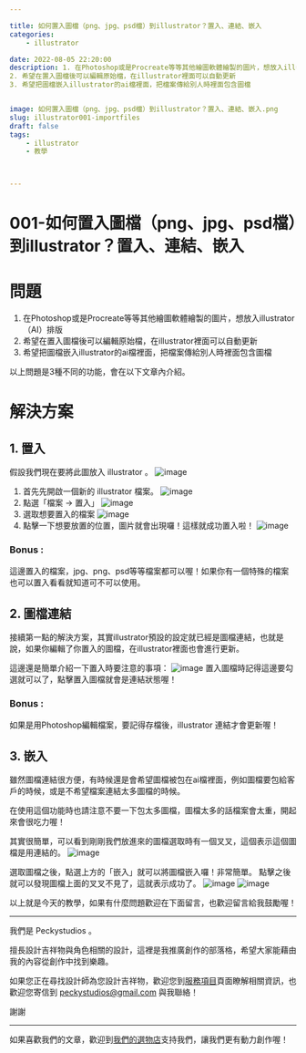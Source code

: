 ```yaml
---

title: 如何置入圖檔（png、jpg、psd檔）到illustrator？置入、連結、嵌入
categories:
    - illustrator

date: 2022-08-05 22:20:00
description: 1. 在Photoshop或是Procreate等等其他繪圖軟體繪製的圖片，想放入illustrator（AI）排版
2. 希望在置入圖檔後可以編輯原始檔，在illustrator裡面可以自動更新
3. 希望把圖檔嵌入illustrator的ai檔裡面，把檔案傳給別人時裡面包含圖檔


image: 如何置入圖檔（png、jpg、psd檔）到illustrator？置入、連結、嵌入.png
slug: illustrator001-importfiles
draft: false
tags:
    - illustrator
    - 教學



---
```


# 001-如何置入圖檔（png、jpg、psd檔）到illustrator？置入、連結、嵌入



# 問題
1. 在Photoshop或是Procreate等等其他繪圖軟體繪製的圖片，想放入illustrator（AI）排版
2. 希望在置入圖檔後可以編輯原始檔，在illustrator裡面可以自動更新
3. 希望把圖檔嵌入illustrator的ai檔裡面，把檔案傳給別人時裡面包含圖檔

以上問題是3種不同的功能，會在以下文章內介紹。

# 解決方案
## 1. 置入
假設我們現在要將此圖放入 illustrator 。
![image](PON_design-02.png)
1. 首先先開啟一個新的 illustrator 檔案。
![image](01898FB5-5154-4374-9A63-66123C6C6545.png)
2. 點選「檔案 -> 置入」
![image](DDB705B7-BAA8-47EB-97D4-113307ABE902.png)
3.  選取想要置入的檔案
![image](77F316E5-F853-40FD-9938-E31EF82DE026.png)
4. 點擊一下想要放置的位置，圖片就會出現囉！這樣就成功置入啦！
![image](083BC066-18AC-4D95-A2D6-2190AC04BBD6.png)
### Bonus :  
這邊置入的檔案，jpg、png、psd等等檔案都可以喔！如果你有一個特殊的檔案也可以置入看看就知道可不可以使用。

## 2. 圖檔連結
接續第一點的解決方案，其實illustrator預設的設定就已經是圖檔連結，也就是說，如果你編輯了你置入的圖檔，在illustrator裡面也會進行更新。

這邊還是簡單介紹一下置入時要注意的事項：
![image](DD65AAE6-CCC0-47AA-AF94-98BB68A4663A.png)
置入圖檔時記得這邊要勾選就可以了，點擊置入圖檔就會是連結狀態喔！

### Bonus :
如果是用Photoshop編輯檔案，要記得存檔後，illustrator 連結才會更新喔！

## 3. 嵌入
雖然圖檔連結很方便，有時候還是會希望圖檔被包在ai檔裡面，例如圖檔要包給客戶的時候，或是不希望檔案連結太多圖檔的時候。

在使用這個功能時也請注意不要一下包太多圖檔，圖檔太多的話檔案會太重，開起來會很吃力喔！

其實很簡單，可以看到剛剛我們放進來的圖檔選取時有一個叉叉，這個表示這個圖檔是用連結的。
![image](D556CC02-2916-496B-B60D-57FBEB1D0A12.png)

選取圖檔之後，點選上方的「嵌入」就可以將圖檔嵌入囉！非常簡單。
點擊之後就可以發現圖檔上面的叉叉不見了，這就表示成功了。
![image](ED3F3A11-7927-42BA-90DF-49C52CC3DF1A.png)
![image](EC3C2A12-0729-4554-BCCD-3969AD0C972C.png)

以上就是今天的教學，如果有什麼問題歡迎在下面留言，也歡迎留言給我鼓勵喔！

---

我們是 Peckystudios 。

擅長設計吉祥物與角色相關的設計，這裡是我推廣創作的部落格，希望大家能藉由我的內容從創作中找到樂趣。

如果您正在尋找設計師為您設計吉祥物，歡迎您到[服務項目](https://peckyhsieh.wixsite.com/peckystudiosservice)頁面瞭解相關資訊，也歡迎您寄信到 peckystudios@gmail.com 與我聯絡！

謝謝

---

如果喜歡我們的文章，歡迎到[我們的選物店](https://www.rakuten.com.tw/shop/peckystudio/)支持我們，讓我們更有動力創作喔！